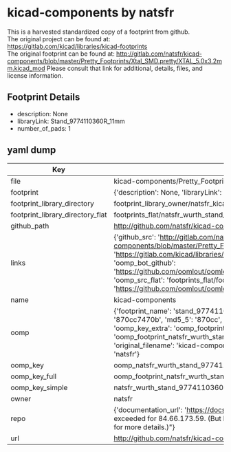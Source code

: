 # kicad-components by natsfr  
This is a harvested standardized copy of a footprint from github.  
The original project can be found at:  
https://gitlab.com/kicad/libraries/kicad-footprints  
The original footprint can be found at:
http://gitlab.com/natsfr/kicad-components/blob/master/Pretty_Footprints/Xtal_SMD.pretty/XTAL_5.0x3.2mm.kicad_mod
Please consult that link for additional, details, files, and license information.  
## Footprint Details
* description: None  
* libraryLink: Stand_9774110360R_11mm  
* number_of_pads: 1  
## yaml dump  
| Key | Value |  
| --- | --- |  
| file | kicad-components/Pretty_Footprints/Wurth.pretty/Stand_9774110360R_11mm.kicad_mod |  
| footprint | {'description': None, 'libraryLink': 'Stand_9774110360R_11mm', 'number_of_pads': 1} |  
| footprint_library_directory | footprint_library_owner/natsfr_kicad-components |  
| footprint_library_directory_flat | footprints_flat/natsfr_wurth_stand_9774110360r_11mm/working |  
| github_path | http://github.com/natsfr/kicad-components/blob/master/Pretty_Footprints/Wurth.pretty/Stand_9774110360R_11mm.kicad_mod |  
| links | {'github_src': 'http://gitlab.com/natsfr/kicad-components/blob/master/Pretty_Footprints/Xtal_SMD.pretty/XTAL_5.0x3.2mm.kicad_mod', 'github_src_repo': 'https://gitlab.com/kicad/libraries/kicad-footprints', 'oomp_bot': 'footprints/natsfr_wurth_stand_9774110360r_11mm/working', 'oomp_bot_github': 'https://github.com/oomlout/oomlout_oomp_footprint_bot/tree/main/footprints/natsfr_wurth_stand_9774110360r_11mm/working', 'oomp_src_flat': 'footprints_flat/footprints_flat/natsfr_wurth_stand_9774110360r_11mm/working', 'oomp_src_flat_github': 'https://github.com/oomlout/oomlout_oomp_footprint_src/tree/main/footprints_flat/natsfr_wurth_stand_9774110360r_11mm/working'} |  
| name | kicad-components |  
| oomp | {'footprint_name': 'stand_9774110360r_11mm', 'library_name': 'wurth', 'md5': '870cc7470be9e166e30cc0f16e7c9967', 'md5_10': '870cc7470b', 'md5_5': '870cc', 'md5_6': '870cc7', 'oomp_key': 'oomp_natsfr_wurth_stand_9774110360r_11mm', 'oomp_key_extra': 'oomp_footprint_natsfr_wurth_stand_9774110360r_11mm', 'oomp_key_full': 'oomp_footprint_natsfr_wurth_stand_9774110360r_11mm_870cc7', 'oomp_key_simple': 'natsfr_wurth_stand_9774110360r_11mm', 'original_filename': 'kicad-components/Pretty_Footprints/Wurth.pretty/Stand_9774110360R_11mm.kicad_mod', 'owner_name': 'natsfr'} |  
| oomp_key | oomp_natsfr_wurth_stand_9774110360r_11mm |  
| oomp_key_full | oomp_footprint_natsfr_wurth_stand_9774110360r_11mm |  
| oomp_key_simple | natsfr_wurth_stand_9774110360r_11mm |  
| owner | natsfr |  
| repo | {'documentation_url': 'https://docs.github.com/rest/overview/resources-in-the-rest-api#rate-limiting', 'message': "API rate limit exceeded for 84.66.173.59. (But here's the good news: Authenticated requests get a higher rate limit. Check out the documentation for more details.)"} |  
| url | http://github.com/natsfr/kicad-components |  

